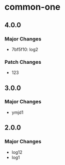 # common-one

## 4.0.0

### Major Changes

- 7bf5f10: log2

### Patch Changes

- 123

## 3.0.0

### Major Changes

- ymjd1

## 2.0.0

### Major Changes

- log12
- log1

